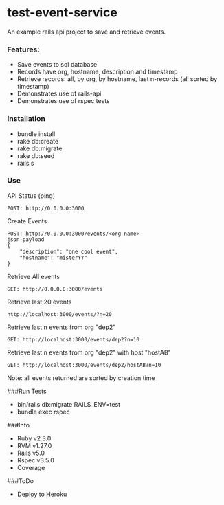 # test-event-service

An example rails api project to save and retrieve events.

### Features:
* Save events to sql database
* Records have org, hostname, description and timestamp
* Retrieve records: all, by org, by hostname, last n-records (all sorted by timestamp)
* Demonstrates use of rails-api
* Demonstrates use of rspec tests

### Installation
* bundle install
* rake db:create
* rake db:migrate
* rake db:seed 
* rails s

### Use
API Status (ping)

	POST: http://0.0.0.0:3000

Create Events

	POST: http://0.0.0.0:3000/events/<org-name>
	json-payload
	{ 
    	"description": "one cool event", 
    	"hostname": "misterYY"
	}

Retrieve All events

	GET: http://0.0.0.0:3000/events
	
Retrieve last 20 events

	http://localhost:3000/events/?n=20

Retrieve last n events from org "dep2"

	GET: http://localhost:3000/events/dep2?n=10
	
Retrieve last n events from org "dep2" with host "hostAB"

	GET: http://localhost:3000/events/dep2/hostAB?n=10
	
Note: all events returned are sorted by creation time


###Run Tests
* bin/rails db:migrate RAILS_ENV=test
* bundle exec rspec

###Info
* Ruby v2.3.0
* RVM v1.27.0
* Rails v5.0
* Rspec v3.5.0
* Coverage

###ToDo
* Deploy to Heroku


